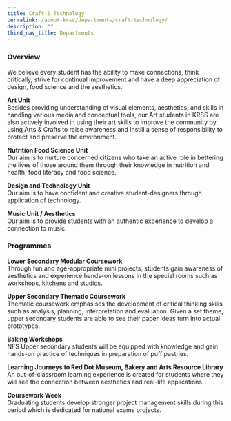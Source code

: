 ```yaml
---
title: Craft & Technology
permalink: /about-krss/departments/craft-technology/
description: ""
third_nav_title: Departments
---
```

### Overview
We believe every student has the ability to make connections, think critically, strive for continual improvement and have a deep appreciation of design, food science and the aesthetics. 

**Art Unit** <br>
Besides providing understanding of visual elements, aesthetics, and skills in handling various media and conceptual tools, our Art students in KRSS are also actively involved in using their art skills to improve the community by using Arts & Crafts to raise awareness and instill a sense of responsibility to protect and preserve the environment.

**Nutrition Food Science Unit**<br>
Our aim is to nurture concerned citizens who take an active role in bettering the lives of those around them through their knowledge in nutrition and health, food literacy and food science.

**Design and Technology Unit**<br>
Our aim is to have confident and creative student-designers through application of technology.

**Music Unit / Aesthetics**<br>
Our aim is to provide students with an authentic experience to develop a connection to music.

### Programmes

**Lower Secondary Modular Coursework** <br>
Through fun and age-appropriate mini projects, students gain awareness of aesthetics and experience hands-on lessons in the special rooms such as workshops, kitchens and studios.

**Upper Secondary Thematic Coursework**  <br>
Thematic coursework emphasises the development of critical thinking skills such as analysis, planning, interpretation and evaluation. Given a set theme, upper secondary students are able to see their paper ideas turn into actual prototypes.

**Baking Workshops**<br>
NFS Upper secondary students will be equipped with knowledge and gain hands-on practice of techniques in preparation of puff pastries.

**Learning Journeys to Red Dot Museum, Bakery and Arts Resource Library** <br>
An out-of-classroom learning experience is created for students where they will see the connection between aesthetics and real-life applications.

**Coursework Week**<br>
Graduating students develop stronger project management skills during this period which is dedicated for national exams projects.